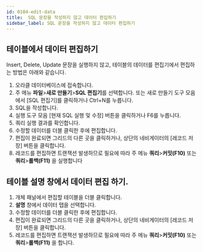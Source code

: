 ```yaml
---
id: 0104-edit-data
title:  SQL 문장을 작성하지 않고 데이터 편집하기
sidebar_label: SQL 문장을 작성하지 않고 데이터 편집하기
---
```


## 테이블에서 데이터 편집하기

Insert, Delete, Update 문장을 실행하지 않고, 테이블의 데이터를 편집기에서 편집하는 방법은 아래와 같습니다.

1. 오라클 데이터베이스에 접속합니다.
2. 주 메뉴 **파일**>**새로 만들기**>**SQL 편집기**를 선택합니다. 또는 새로 만들기 도구 모음에서 [SQL 편집기]를 클릭하거나 Ctrl+N를 누릅니다.
3. SQL을 작성합니다.
4. 실행 도구 모음 [현재 SQL 실행 및 수정] 버튼을 클릭하거나 F6를 누릅니다.
5. 쿼리 실행 결과를 확인합니다.
6. 수정할 데이터를 더블 클릭한 후에 편집합니다.
7. 편집이 완료되면 그리드의 다른 곳을 클릭하거나, 상단의 네비게이터의 [레코드 저장] 버튼을 클릭합니다.
8. 레코드를 편집하면 트랜잭션 발생하므로 필요에 따라 주 메뉴 **쿼리**>**커밋(F10)** 또는 **쿼리**>**롤백(F11)** 을 실행합니다


## 테이블 설명 창에서 데이터 편집 하기.

1. 개체 패널에서 편집할 테이블을 더블 클릭합니다.
2. **설명** 창에서 데이터 탭을 선택합니다.
3. 수정할 데이터를 더블 클릭한 후에 편집합니다.
4. 편집이 완료되면 그리드의 다른 곳을 클릭하거나, 상단의 네비게이터의 [레코드 저장] 버튼을 클릭합니다.
5. 레코드를 편집하면 트랜잭션 발생하므로 필요에 따라 주 메뉴 **쿼리**>**커밋(F10)** 또는 **쿼리**>**롤백(F11)** 을 합니다.